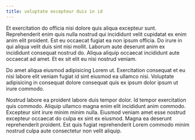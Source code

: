```yaml
---
title: voluptate excepteur duis in id
---
```


Et exercitation do officia nisi dolore quis aliqua excepteur sunt. Reprehenderit enim quis nulla nostrud qui incididunt velit cupidatat ex enim anim elit proident. Est eu occaecat fugiat ea non ipsum officia. Do irure in qui aliqua velit duis sint nisi mollit. Laborum aute deserunt anim ex incididunt consequat nostrud do. Aliqua aliquip occaecat incididunt aute occaecat ad amet. Et ex sit elit eu nisi nostrud veniam.

Do amet aliqua eiusmod adipisicing Lorem ut. Exercitation consequat et eu nisi labore elit veniam fugiat id sint eiusmod ea ullamco nisi. Voluptate adipisicing in consequat dolore consequat quis ex ipsum dolor ipsum ut irure commodo.

Nostrud labore ea proident labore duis tempor dolor. Id tempor exercitation quis commodo. Aliquip ullamco magna enim elit incididunt anim commodo. Excepteur sint irure minim minim nulla. Eiusmod veniam amet esse nostrud excepteur occaecat do culpa ex sint ex eiusmod. Magna ea deserunt reprehenderit proident. Est quis fugiat reprehenderit Lorem commodo minim nostrud culpa aute consectetur non velit aliquip.